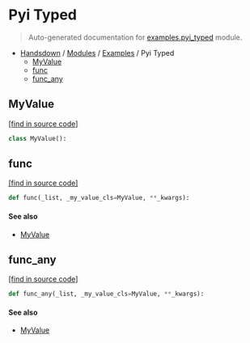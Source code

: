 # Pyi Typed

> Auto-generated documentation for [examples.pyi_typed](https://github.com/vemel/handsdown/blob/master/examples/pyi_typed.py) module.

- [Handsdown](../README.md#-handsdown---python-documentation-generator) / [Modules](../MODULES.md#modules) / [Examples](index.md#examples) / Pyi Typed
    - [MyValue](#myvalue)
    - [func](#func)
    - [func_any](#func_any)

## MyValue

[[find in source code]](https://github.com/vemel/handsdown/blob/master/examples/pyi_typed.py#L5)

```python
class MyValue():
```

## func

[[find in source code]](https://github.com/vemel/handsdown/blob/master/examples/pyi_typed.py#L9)

```python
def func(_list, _my_value_cls=MyValue, **_kwargs):
```

#### See also

- [MyValue](#myvalue)

## func_any

[[find in source code]](https://github.com/vemel/handsdown/blob/master/examples/pyi_typed.py#L13)

```python
def func_any(_list, _my_value_cls=MyValue, **_kwargs):
```

#### See also

- [MyValue](#myvalue)
